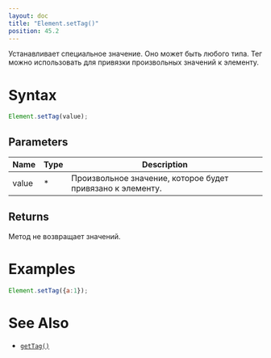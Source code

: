 ```yaml
---
layout: doc
title: "Element.setTag()"
position: 45.2
---
```


Устанавливает специальное значение. Оно может быть любого типа. Тег можно использовать для привязки произвольных значений к элементу.

# Syntax

```js
Element.setTag(value);
```

## Parameters

|Name|Type|Description|
|----|----|-----------|
|value|*|Произвольное значение, которое будет привязано к элементу.|

## Returns

Метод не возвращает значений.

# Examples

```js
Element.setTag({a:1});
```

# See Also

* [`getTag()`](../Element.getTag/)

